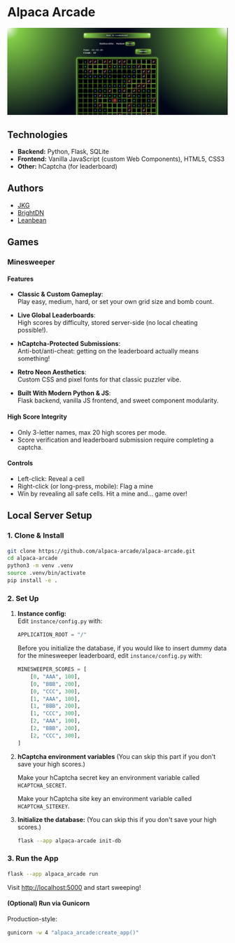 # Alpaca Arcade

![Screenshot](https://github.com/alpaca-arcade/alpaca-arcade/blob/main/alpaca_arcade/static/screenshot.png?raw=true)

## Technologies

- **Backend:** Python, Flask, SQLite
- **Frontend:** Vanilla JavaScript (custom Web Components), HTML5, CSS3
- **Other:** hCaptcha (for leaderboard)

## Authors

- [JKG](https://github.com/joshkgarber)
- [BrightDN](https://github.com/BrightDN)
- [Leanbean](https://github.com/lbruce999)

## Games

### Minesweeper

#### Features

- **Classic & Custom Gameplay**:  
  Play easy, medium, hard, or set your own grid size and bomb count.

- **Live Global Leaderboards**:  
  High scores by difficulty, stored server-side (no local cheating possible!).

- **hCaptcha-Protected Submissions**:  
  Anti-bot/anti-cheat: getting on the leaderboard actually means something!

- **Retro Neon Aesthetics**:  
  Custom CSS and pixel fonts for that classic puzzler vibe.

- **Built With Modern Python & JS**:  
  Flask backend, vanilla JS frontend, and sweet component modularity.

#### High Score Integrity

- Only 3-letter names, max 20 high scores per mode.
- Score verification and leaderboard submission require completing a captcha.

#### Controls

- Left-click: Reveal a cell
- Right-click (or long-press, mobile): Flag a mine
- Win by revealing all safe cells. Hit a mine and... game over!

## Local Server Setup

### 1. Clone & Install

```bash
git clone https://github.com/alpaca-arcade/alpaca-arcade.git
cd alpaca-arcade
python3 -m venv .venv
source .venv/bin/activate
pip install -e .
```

### 2. Set Up

1. **Instance config:**  
   Edit `instance/config.py` with:
   ```python
   APPLICATION_ROOT = "/"
   ```
   Before you initialize the database, if you would like to insert dummy data for the minesweeper leaderboard, edit `instance/config.py` with:
   ```python
   MINESWEEPER_SCORES = [
       [0, "AAA", 100],
       [0, "BBB", 200],
       [0, "CCC", 300],
       [1, "AAA", 100],
       [1, "BBB", 200],
       [1, "CCC", 300],
       [2, "AAA", 100],
       [2, "BBB", 200],
       [2, "CCC", 300],
   ]
   ```

2. **hCaptcha environment variables**
   (You can skip this part if you don't save your high scores.)
   
   Make your hCaptcha secret key an environment variable called `HCAPTCHA_SECRET`.

   Make your hCaptcha site key an environment variable called `HCAPTCHA_SITEKEY`.

3. **Initialize the database:**
   (You can skip this if you don't save your high scores.)
   ```bash
   flask --app alpaca-arcade init-db
   ```

### 3. Run the App

```bash
flask --app alpaca_arcade run
```
Visit [http://localhost:5000](http://localhost:5000) and start sweeping!

#### (Optional) Run via Gunicorn
Production-style:
```bash
gunicorn -w 4 "alpaca_arcade:create_app()"
```

